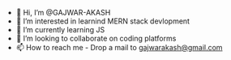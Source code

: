 - 👋 Hi, I’m @GAJWAR-AKASH
- 👀 I’m interested in learnind MERN stack devlopment
- 🌱 I’m currently learning JS
- 💞️ I’m looking to collaborate on coding platforms
- 📫 How to reach me - Drop a mail to gajwarakash@gmail.com

<!---
GAJWAR-AKASH/GAJWAR-AKASH is a ✨ special ✨ repository because its `README.md` (this file) appears on your GitHub profile.
You can click the Preview link to take a look at your changes.
--->
